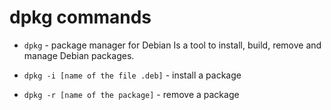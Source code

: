 # dpkg commands

* `dpkg` - package manager for Debian
Is a tool to install, build, remove and manage Debian packages.

* `dpkg -i [name of the file .deb]` - install a package
* `dpkg -r [name of the package]` - remove a package
